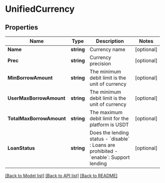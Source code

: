 # UnifiedCurrency

## Properties

Name | Type | Description | Notes
------------ | ------------- | ------------- | -------------
**Name** | **string** | Currency name | [optional] 
**Prec** | **string** | Currency precision | [optional] 
**MinBorrowAmount** | **string** | The minimum debit limit is the unit of currency | [optional] 
**UserMaxBorrowAmount** | **string** | The minimum debit limit is the unit of currency | [optional] 
**TotalMaxBorrowAmount** | **string** | The maximum debit limit for the platform is USDT | [optional] 
**LoanStatus** | **string** | Does the lending status  - &#x60;disable&#x60; : Loans are prohibited  - &#x60;enable&#x60;: Support lending | [optional] 

[[Back to Model list]](../README.md#documentation-for-models) [[Back to API list]](../README.md#documentation-for-api-endpoints) [[Back to README]](../README.md)


